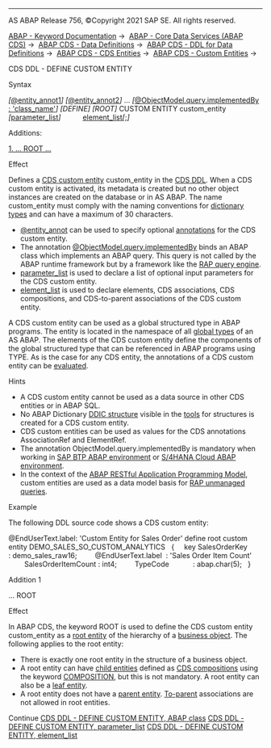   

* * *

AS ABAP Release 756, ©Copyright 2021 SAP SE. All rights reserved.

[ABAP - Keyword Documentation](javascript:call_link\('abenabap.htm'\)) →  [ABAP - Core Data Services (ABAP CDS)](javascript:call_link\('abencds.htm'\)) →  [ABAP CDS - Data Definitions](javascript:call_link\('abencds_entities.htm'\)) →  [ABAP CDS - DDL for Data Definitions](javascript:call_link\('abencds_f1_ddl_syntax.htm'\)) →  [ABAP CDS - CDS Entities](javascript:call_link\('abencds_view_entity.htm'\)) →  [ABAP CDS - Custom Entities](javascript:call_link\('abencds_custom_entities.htm'\)) → 

CDS DDL - DEFINE CUSTOM ENTITY

Syntax

*\[*[@entity\_annot1](javascript:call_link\('abencds_f1_entity_annotations.htm'\))*\]*
*\[*[@entity\_annot2](javascript:call_link\('abencds_f1_entity_annotations.htm'\))*\]*
...
*\[*[@ObjectModel.query.implementedBy : 'class\_name'](javascript:call_link\('abencds_f1_custom_query.htm'\))*\]*
*\[*DEFINE*\]* *\[*ROOT*\]* CUSTOM ENTITY custom\_entity
         *\[*[parameter\_list](javascript:call_link\('abencds_f1_custom_parameter_list.htm'\))*\]*
          [element\_list](javascript:call_link\('abencds_f1_custom_element_list.htm'\))*\[*;*\]*

Additions:

[1\. ... ROOT ...](#!ABAP_ADDITION_1@1@)

Effect

Defines a [CDS custom entity](javascript:call_link\('abencds_custom_entity_glosry.htm'\) "Glossary Entry") custom\_entity in the [CDS DDL](javascript:call_link\('abencds_ddl_glosry.htm'\) "Glossary Entry"). When a CDS custom entity is activated, its metadata is created but no other object instances are created on the database or in AS ABAP. The name custom\_entity must comply with the naming conventions for [dictionary types](javascript:call_link\('abenddic_data_types.htm'\)) and can have a maximum of 30 characters.

-   [@entity\_annot](javascript:call_link\('abencds_f1_entity_annotations.htm'\)) can be used to specify optional [annotations](javascript:call_link\('abencds_annotation_glosry.htm'\) "Glossary Entry") for the CDS custom entity.
-   The annotation [@ObjectModel.query.implementedBy](javascript:call_link\('abencds_f1_custom_query.htm'\)) binds an ABAP class which implements an ABAP query. This query is not called by the ABAP runtime framework but by a framework like the [RAP query engine](javascript:call_link\('abenrap_query_engine_glosry.htm'\) "Glossary Entry").
-   [parameter\_list](javascript:call_link\('abencds_f1_entity_parameter_list.htm'\)) is used to declare a list of optional input parameters for the CDS custom entity.
-   [element\_list](javascript:call_link\('abencds_f1_absent_element_list.htm'\)) is used to declare elements, CDS associations, CDS compositions, and CDS-to-parent associations of the CDS custom entity.

A CDS custom entity can be used as a global structured type in ABAP programs. The entity is located in the namespace of all [global types](javascript:call_link\('abenglobal_type_glosry.htm'\) "Glossary Entry") of an AS ABAP. The elements of the CDS custom entity define the components of the global structured type that can be referenced in ABAP programs using TYPE. As is the case for any CDS entity, the annotations of a CDS custom entity can be [evaluated](javascript:call_link\('abencds_semantics_annotation_abexa.htm'\)).

Hints

-   A CDS custom entity cannot be used as a data source in other CDS entities or in ABAP SQL.
-   No ABAP Dictionary [DDIC structure](javascript:call_link\('abenddic_structures.htm'\)) visible in the [tools](javascript:call_link\('abenddic_tools.htm'\)) for structures is created for a CDS custom entity.
-   CDS custom entities can be used as values for the CDS annotations AssociationRef and ElementRef.
-   The annotation ObjectModel.query.implementedBy is mandatory when working in [SAP BTP ABAP environment](javascript:call_link\('abensap_btp_abap_env_glosry.htm'\) "Glossary Entry") or [S/4HANA Cloud ABAP environment](javascript:call_link\('abens4_hana_cloud_abap_env_glosry.htm'\) "Glossary Entry").
-   In the context of the [ABAP RESTful Application Programming Model](javascript:call_link\('abenarap_glosry.htm'\) "Glossary Entry"), custom entities are used as a data model basis for [RAP unmanaged queries](javascript:call_link\('abenrap_unmanged_query_glosry.htm'\) "Glossary Entry").

Example

The following DDL source code shows a CDS custom entity:

@EndUserText.label: 'Custom Entity for Sales Order'
define root custom entity DEMO\_SALES\_SO\_CUSTOM\_ANALYTICS
  {
    key SalesOrderKey       : demo\_sales\_raw16;
        @EndUserText.label  : 'Sales Order Item Count'
        SalesOrderItemCount : int4;
        TypeCode            : abap.char(5);
  }

Addition 1   

... ROOT

Effect

In ABAP CDS, the keyword ROOT is used to define the CDS custom entity custom\_entity as a [root entity](javascript:call_link\('abenroot_entity_glosry.htm'\) "Glossary Entry") of the hierarchy of a [business object](javascript:call_link\('abenbusiness_object_glosry.htm'\) "Glossary Entry"). The following applies to the root entity:

-   There is exactly one root entity in the structure of a business object.
-   A root entity can have [child entities](javascript:call_link\('abenchild_entity_glosry.htm'\) "Glossary Entry") defined as [CDS compositions](javascript:call_link\('abencds_composition_glosry.htm'\) "Glossary Entry") using the keyword [COMPOSITION](javascript:call_link\('abencds_f1_custom_composition.htm'\)), but this is not mandatory. A root entity can also be a [leaf entity](javascript:call_link\('abenleaf_entity_glosry.htm'\) "Glossary Entry").
-   A root entity does not have a [parent entity](javascript:call_link\('abenparent_entity_glosry.htm'\) "Glossary Entry"). [To-parent](javascript:call_link\('abencds_f1_custom_tp_association.htm'\)) associations are not allowed in root entities.

Continue
[CDS DDL - DEFINE CUSTOM ENTITY, ABAP class](javascript:call_link\('abencds_f1_custom_query.htm'\))
[CDS DDL - DEFINE CUSTOM ENTITY, parameter\_list](javascript:call_link\('abencds_f1_custom_parameter_list.htm'\))
[CDS DDL - DEFINE CUSTOM ENTITY, element\_list](javascript:call_link\('abencds_f1_custom_element_list.htm'\))